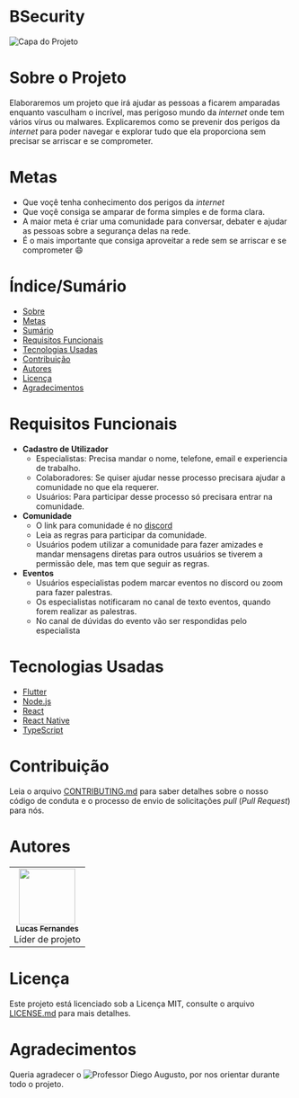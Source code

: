 # BSecurity


![Capa do Projeto](https://uploaddeimagens.com.br/images/003/844/576/original/Sem_T%C3%ADtulo-3.png?1651022548)

# Sobre o Projeto

Elaboraremos um projeto que irá ajudar as pessoas a ficarem amparadas enquanto vasculham o incrível, mas perigoso mundo da *internet* onde tem vários vírus ou malwares. Explicaremos como se prevenir dos perigos da *internet* para poder navegar e explorar tudo que ela proporciona sem precisar se arriscar e se comprometer.

# Metas
- Que voçê tenha conhecimento dos perigos da *internet*
- Que voçê consiga se amparar de forma simples e de forma clara.
- A maior meta é criar uma comunidade para conversar, debater e ajudar as pessoas sobre a segurança delas na rede. 
- É o mais importante que consiga aproveitar a rede sem se arriscar e se comprometer :smile:

# Índice/Sumário

* [Sobre](#sobre-o-projeto)
* [Metas](#metas)
* [Sumário](#índice/sumário)
* [Requisitos Funcionais](#requisitos-funcionais)
* [Tecnologias Usadas](#tecnologias-usadas)
* [Contribuição](#contribuição)
* [Autores](#autores)
* [Licença](#licença)
* [Agradecimentos](#agradecimentos)


# Requisitos Funcionais 

- **Cadastro de Utilizador**
    - Especialistas: Precisa mandar o nome, telefone, email e experiencia de trabalho.
    - Colaboradores: Se quiser ajudar nesse processo precisara ajudar a comunidade no que ela requerer.
    - Usuários: Para participar desse processo só precisara entrar na comunidade.
- **Comunidade** 
    - O link para comunidade é no [discord](https://discord.gg/F929Rwks)
    - Leia as regras para participar da comunidade.
    - Usuários podem utilizar a comunidade para fazer amizades e mandar mensagens diretas para outros usuários se tiverem a permissão dele, mas tem que seguir as regras.
- **Eventos** 
    - Usuários especialistas podem marcar eventos no discord ou zoom para fazer palestras.
    - Os especialistas notificaram no canal de texto eventos, quando forem realizar as palestras. 
    - No canal de dúvidas do evento vão ser respondidas pelo especialista


# Tecnologias Usadas

- [Flutter](https://flutter.dev/)
- [Node.js](https://nodejs.org/en/)
- [React](https://pt-br.reactjs.org/)
- [React Native](https://reactnative.dev/)
- [TypeScript](https://www.typescriptlang.org/)

# Contribuição

Leia o arquivo [CONTRIBUTING.md](CONTRIBUTING.md) para saber detalhes sobre o nosso código de conduta e o processo de envio de solicitações *pull* (*Pull Request*) para nós.

# Autores

<!-- ALL-CONTRIBUTORS-LIST:START - Do not remove or modify this section -->
<!-- prettier-ignore-start -->
<!-- markdownlint-disable -->
<table>
  <tr>
    <td align="center"><a href="https://github.com/LucasFernandesF"><img src="https://avatars.githubusercontent.com/u/103151835?v=4" width="100px;" alt=""/><br /><sub><b>Lucas Fernandes</b></sub></a><br /> <a>Líder de projeto</a></td>
    
  <tr>
<table
<!-- markdownlint-restore -->
<!-- prettier-ignore-end -->
    
<!-- ALL-CONTRIBUTORS-LIST:END -->

# Licença

Este projeto está licenciado sob a Licença MIT,  consulte o arquivo [LICENSE.md](LICENSE.md) para mais detalhes.

# Agradecimentos

Queria agradecer o ![Professor Diego Augusto](github.com/profdiegoaugusto/), por nos orientar durante todo o projeto.
